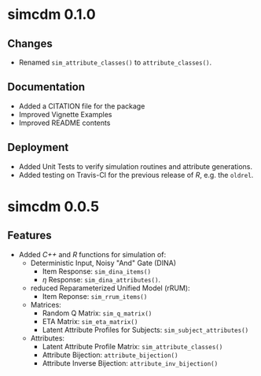 # simcdm 0.1.0

## Changes

- Renamed `sim_attribute_classes()` to `attribute_classes()`.

## Documentation

- Added a CITATION file for the package
- Improved Vignette Examples
- Improved README contents

## Deployment

- Added Unit Tests to verify simulation routines and attribute generations.
- Added testing on Travis-CI for the previous release of _R_, e.g. the `oldrel`.

# simcdm 0.0.5

## Features

- Added _C++_ and _R_ functions for simulation of:
    - Deterministic Input, Noisy "And" Gate (DINA)
        - Item Response: `sim_dina_items()`
        - $\eta$ Response: `sim_dina_attributes()`.
    - reduced Reparameterized Unified Model (rRUM):
        - Item Reponse: `sim_rrum_items()`
    - Matrices:
        - Random Q Matrix: `sim_q_matrix()`
        - ETA Matrix: `sim_eta_matrix()`
        - Latent Attribute Profiles for Subjects: `sim_subject_attributes()`
    - Attributes:
        - Latent Attribute Profile Matrix: `sim_attribute_classes()`
        - Attribute Bijection: `attribute_bijection()`
        - Attribute Inverse Bijection: `attribute_inv_bijection()`